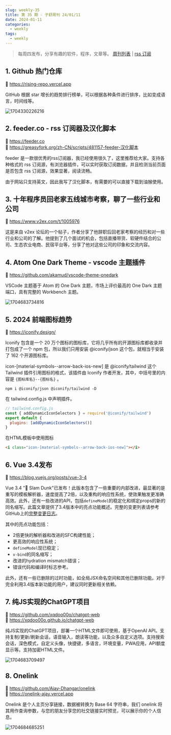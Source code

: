 ```yaml
---
slug: weekly-35
title: 第 35 期 - 子舒周刊 24/01/11
date: 2024-01-11
categories:
  - weekly
tags:
  - weekly
---
```


> 每周四发布，分享有趣的软件，程序，文章等。 [周刊列表](/categories/weekly/) | [rss 订阅](/categories/weekly/index.xml)

## 1. Github 热门仓库

🔗 https://rising-repo.vercel.app

GitHub 根据 star 增长的趋势排行榜单，可以根据各种条件进行排序，比如变成语言，时间线等。

![1704330226216](https://imgurl.zishu.me/2024/01/1704330226216.webp)

## 2. feeder.co - rss 订阅器及汉化脚本

🔗 https://feeder.co  
🔗 https://greasyfork.org/zh-CN/scripts/481157-feeder-汉化脚本  

feeder 是一款很优秀的rss订阅器，我已经使用很久了，这里推荐给大家。支持各种格式的 rss 订阅源，有浏览器插件，可以实时获取订阅数据，并且检测当前页面是否包含 rss 订阅源，效果显著，阅读流畅。

由于网站只支持英文，因此我写了汉化脚本，有需要的可以直接下载到油猴使用。

## 3. 十年程序员回老家五线城市考察，聊了一些行业和公司

🔗 https://www.v2ex.com/t/1005976

这是来自 v2ex 论坛的一个帖子，作者分享了他辞职后回老家考察的经历和对一些行业和公司的了解。他提到了几个面试的机会，包括直播带货、软硬件结合的公司、生态农业电商、民宿平台等，分享了他对这些公司的印象和交流内容。

## 4. Atom One Dark Theme - vscode 主题插件

🔗 https://github.com/akamud/vscode-theme-onedark

VSCode 主题基于 Atom 的 One Dark 主题，市场上评价最高的 One Dark 主题端口，具有完整的 Workbench 主题。

![1704683734816](https://imgurl.zishu.me/2024/01/1704683734816.webp)

## 5. 2024 前端图标趋势

🔗 https://iconify.design/

Iconify 包含是一个 20 万个图标的图标库，它将几乎所有的开源图标库都收录并打包成了一个 npm 包，所以我们只用安装 @iconify/json 这个包，就相当于安装了 162 个开源图标库。

icon-[material-symbols--arrow-back-ios-new] 是 @iconify/tailwind 这个 Tailwind 插件引用图标的格式，该插件由 Iconify 作者开发，其中，中括号里的内容是 `{图标库名}--{图标名}` 。

```shell
npm i @iconify/json @iconify/tailwind -D
```

在 tailwind.config.js 中声明插件。
```js
// tailwind.config.js
const { addDynamicIconSelectors } = require('@iconify/tailwind')
export default {
  plugins: [addDynamicIconSelectors()]
}
```

在HTML模板中使用图标
```html
<i class="icon-[material-symbols--arrow-back-ios-new]"></i>
```

## 6. Vue 3.4发布

🔗 https://blog.vuejs.org/posts/vue-3-4

Vue 3.4 "🏀 Slam Dunk"已发布！此版本包含了一些重要的内部改进，最显著的是重写的模板解析器，速度提高了2倍，以及重构的响应性系统，使效果触发更准确高效。此外，还有一些改进的API，包括`defineModel`的稳定化和绑定props的新的同名缩写。此篇文章提供了3.4版本中的亮点功能概述。完整的变更列表请参考GitHub上的[完整变更日志](https://github.com/vuejs/core/blob/main/CHANGELOG.md#340-2023-12-28)。

其中的亮点功能包括：
- 2倍更快的解析器和改进的SFC构建性能；
- 更高效的响应性系统；
- `defineModel`现已稳定；
- `v-bind`的同名缩写；
- 改进的hydration mismatch错误；
- 错误代码和编译时标志参考。

此外，还有一些已删除的过时功能，如全局JSX命名空间和其他已删除功能。对于完全利用3.4版本新功能的用户，建议同时更新相关依赖。

## 7. 纯JS实现的ChatGPT项目

🔗 https://github.com/xqdoo00o/chatgpt-web  
🔗 https://xqdoo00o.github.io/chatgpt-web  

纯JS实现的ChatGPT项目，部署一个HTML文件即可使用，基于OpenAI API。支持复制/更新/刷新会话，语音输入，朗读等功能，以及众多自定义选项。支持搜索会话，深色模式，自定义头像，快捷键，多语言，环境变量，PWA应用，API额度显示等。支持加密HTML文件。

![1704683709497](https://imgurl.zishu.me/2024/01/1704683709497.webp)

## 8. Onelink

🔗 https://github.com/Ajay-Dhangar/onelink  
🔗 https://onelink-ajay.vercel.app  

Onelink 是个人主页分享链接，数据被转换为 Base 64 字符串，我们 onelink 将其用作查询参数，与您的朋友分享您的社交链接实时预览，可以展示你的个人信息。

![1704684685251](https://imgurl.zishu.me/2024/01/1704684685251.webp)


